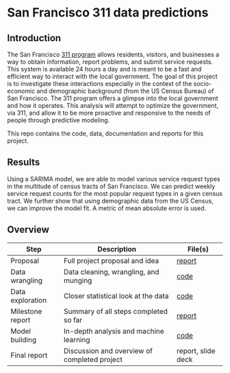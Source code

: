 # San Francisco 311 data predictions

## Introduction

The San Francisco [311 program](https://sf311.org/) allows residents, visitors, and businesses a way to obtain information, report problems, 
and submit service requests. This system is available 24 hours a day and is meant to be a fast and efficient way to interact with the local 
government. The goal of this project is to investigate these interactions especially in the context of the socio-economic and demographic 
background (from the US Census Bureau) of San Francisco. The 311 program offers a glimpse into the local government and how it operates. 
This analysis will attempt to optimize the government, via 311, and allow it to be more proactive and responsive to the needs of people 
through predictive modeling.

This repo contains the code, data, documentation and reports for this project. 

## Results

Using a SARIMA model, we are able to model various service request types in the multitude of census tracts of San Francisco. We can 
predict weekly service request counts for the most popular request types in a given census tract. We further show that using demographic 
data from the US Census, we can improve the model fit. A metric of mean absolute error is used.  

## Overview

| Step | Description | File(s) |
| --- | --- | --- |
| Proposal | Full project proposal and idea | [report](https://github.com/pjandir/CapstoneProject2/blob/master/Proposal.md) |
| Data wrangling | Data cleaning, wrangling, and munging | [code](https://nbviewer.jupyter.org/github/pjandir/CapstoneProject2/blob/master/data-wrangling.ipynb) |
| Data exploration | Closer statistical look at the data | [code](https://nbviewer.jupyter.org/github/pjandir/CapstoneProject2/blob/master/data-exploration.ipynb) |
| Milestone report | Summary of all steps completed so far | [report](https://github.com/pjandir/CapstoneProject2/blob/master/milestone-report.pdf) |
| Model building | In-depth analysis and machine learning | [code](https://nbviewer.jupyter.org/github/pjandir/CapstoneProject2/blob/master/model-building.ipynb) |
| Final report | Discussion and overview of completed project | report, slide deck | 


